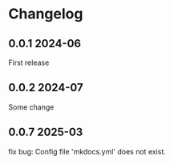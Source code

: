 # Changelog

## 0.0.1 2024-06

First release

## 0.0.2 2024-07

Some change

## 0.0.7 2025-03

fix bug: Config file 'mkdocs.yml' does not exist.
